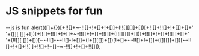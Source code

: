 # JS snippets for fun

--js is fun
alert(([]+{})[+!![]+~-!![]+!+[]+!+[]]+(!![][[]]+[])[+!![]+!![]+!+[]]+[]+' '+([][
[]]+[])[+!![]+!![]+!+[]+~-!![]+!+[]+!![]]+(!![][[]]+[])[+!![]+!+[]+!![]]+[]+' '+(!![][
[]]+[])[~~!![]-~-!![]-!+[]]+(!+[][[]]+[])[!+[]+~-!![]+!+[]]+([][[]]+[])[~-!![]+!+[]+!![
]+!![]+!+[]+~-!![]+!+[]+!![]]);
